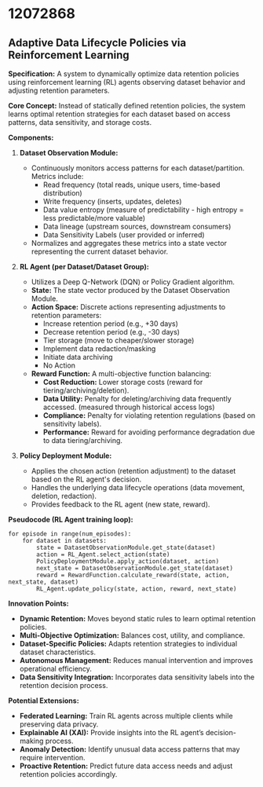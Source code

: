 # 12072868

## Adaptive Data Lifecycle Policies via Reinforcement Learning

**Specification:** A system to dynamically optimize data retention policies using reinforcement learning (RL) agents observing dataset behavior and adjusting retention parameters.

**Core Concept:**  Instead of statically defined retention policies, the system learns optimal retention strategies for each dataset based on access patterns, data sensitivity, and storage costs.

**Components:**

1.  **Dataset Observation Module:**
    *   Continuously monitors access patterns for each dataset/partition. Metrics include:
        *   Read frequency (total reads, unique users, time-based distribution)
        *   Write frequency (inserts, updates, deletes)
        *   Data value entropy (measure of predictability - high entropy = less predictable/more valuable)
        *   Data lineage (upstream sources, downstream consumers)
        *   Data Sensitivity Labels (user provided or inferred)
    *   Normalizes and aggregates these metrics into a state vector representing the current dataset behavior.

2.  **RL Agent (per Dataset/Dataset Group):**
    *   Utilizes a Deep Q-Network (DQN) or Policy Gradient algorithm.
    *   **State:** The state vector produced by the Dataset Observation Module.
    *   **Action Space:** Discrete actions representing adjustments to retention parameters:
        *   Increase retention period (e.g., +30 days)
        *   Decrease retention period (e.g., -30 days)
        *   Tier storage (move to cheaper/slower storage)
        *   Implement data redaction/masking
        *   Initiate data archiving
        *   No Action
    *   **Reward Function:**  A multi-objective function balancing:
        *   **Cost Reduction:** Lower storage costs (reward for tiering/archiving/deletion).
        *   **Data Utility:**  Penalty for deleting/archiving data frequently accessed. (measured through historical access logs)
        *   **Compliance:**  Penalty for violating retention regulations (based on sensitivity labels).
        *   **Performance:** Reward for avoiding performance degradation due to data tiering/archiving.

3.  **Policy Deployment Module:**
    *   Applies the chosen action (retention adjustment) to the dataset based on the RL agent's decision.
    *   Handles the underlying data lifecycle operations (data movement, deletion, redaction).
    *   Provides feedback to the RL agent (new state, reward).

**Pseudocode (RL Agent training loop):**

```
for episode in range(num_episodes):
    for dataset in datasets:
        state = DatasetObservationModule.get_state(dataset)
        action = RL_Agent.select_action(state)
        PolicyDeploymentModule.apply_action(dataset, action)
        next_state = DatasetObservationModule.get_state(dataset)
        reward = RewardFunction.calculate_reward(state, action, next_state, dataset)
        RL_Agent.update_policy(state, action, reward, next_state)
```

**Innovation Points:**

*   **Dynamic Retention:** Moves beyond static rules to learn optimal retention policies.
*   **Multi-Objective Optimization:**  Balances cost, utility, and compliance.
*   **Dataset-Specific Policies:** Adapts retention strategies to individual dataset characteristics.
*   **Autonomous Management:** Reduces manual intervention and improves operational efficiency.
*   **Data Sensitivity Integration:** Incorporates data sensitivity labels into the retention decision process.

**Potential Extensions:**

*   **Federated Learning:** Train RL agents across multiple clients while preserving data privacy.
*   **Explainable AI (XAI):** Provide insights into the RL agent’s decision-making process.
*   **Anomaly Detection:**  Identify unusual data access patterns that may require intervention.
*   **Proactive Retention:** Predict future data access needs and adjust retention policies accordingly.